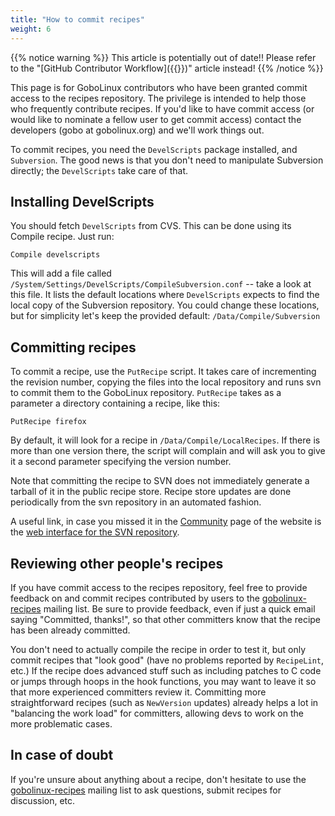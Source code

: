 ```yaml
---
title: "How to commit recipes"
weight: 6
---
```


{{% notice warning %}} This article is potentially out of date!! Please refer to
the "[GitHub Contributor Workflow]({{<ref GitHub-contributor-workflow>}})"
article instead! {{% /notice %}}

This page is for GoboLinux contributors who have been granted commit access to
the recipes repository. The privilege is intended to help those who frequently
contribute recipes. If you'd like to have commit access (or would like to
nominate a fellow user to get commit access) contact the developers (gobo at
gobolinux.org) and we'll work things out.

To commit recipes, you need the `DevelScripts` package installed, and
`Subversion`. The good news is that you don't need to manipulate Subversion
directly; the `DevelScripts` take care of that.

## Installing DevelScripts

You should fetch `DevelScripts` from CVS. This can be done using its Compile
recipe. Just run:

```fish
Compile develscripts
```

This will add a file called
`/System/Settings/DevelScripts/CompileSubversion.conf` -- take a look at this
file. It lists the default locations where `DevelScripts` expects to find the
local copy of the Subversion repository. You could change these locations, but
for simplicity let's keep the provided default: `/Data/Compile/Subversion`

## Committing recipes

To commit a recipe, use the `PutRecipe` script. It takes care of incrementing
the revision number, copying the files into the local repository and runs svn to
commit them to the GoboLinux repository. `PutRecipe` takes as a parameter a
directory containing a recipe, like this:

```fish
PutRecipe firefox
```

By default, it will look for a recipe in `/Data/Compile/LocalRecipes`. If there
is more than one version there, the script will complain and will ask you to
give it a second parameter specifying the version number.

Note that committing the recipe to SVN does not immediately generate a tarball
of it in the public recipe store. Recipe store updates are done periodically
from the svn repository in an automated fashion.

A useful link, in case you missed it in the
[Community](http://gobolinux.org/?page=community) page of the website is the
[web interface for the SVN repository](http://gobolinux.org/websvn/).

## Reviewing other people's recipes

If you have commit access to the recipes repository, feel free to provide
feedback on and commit recipes contributed by users to the
[gobolinux-recipes](http://lists.gobolinux.org/mailman/listinfo/gobolinux-recipes/)
mailing list. Be sure to provide feedback, even if just a quick email saying
"Committed, thanks!", so that other committers know that the recipe has been
already committed.

You don't need to actually compile the recipe in order to test it, but only
commit recipes that "look good" (have no problems reported by `RecipeLint`,
etc.) If the recipe does advanced stuff such as including patches to C code or
jumps through hoops in the hook functions, you may want to leave it so that more
experienced committers review it. Committing more straightforward recipes (such
as `NewVersion` updates) already helps a lot in "balancing the work load" for
committers, allowing devs to work on the more problematic cases.

## In case of doubt

If you're unsure about anything about a recipe, don't hesitate to use the
[gobolinux-recipes](http://lists.gobolinux.org/mailman/listinfo/gobolinux-recipes/)
mailing list to ask questions, submit recipes for discussion, etc.
